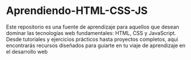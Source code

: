 # Aprendiendo-HTML-CSS-JS
Este repositorio es una fuente de aprendizaje para aquellos que desean dominar las tecnologías web fundamentales: HTML, CSS y JavaScript. Desde tutoriales y ejercicios prácticos hasta proyectos completos, aquí encontrarás recursos diseñados para guiarte en tu viaje de aprendizaje en el desarrollo web
